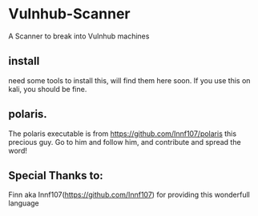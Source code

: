 # Vulnhub-Scanner
A Scanner to break into Vulnhub machines

## install
need some tools to install this, will find them here soon. If you use this on kali, you should be fine.

## polaris.
The polaris executable is from https://github.com/Innf107/polaris this precious guy. Go to him and follow him, and contribute and spread the word!

## Special Thanks to:
Finn aka Innf107(https://github.com/Innf107) for providing this wonderfull language
